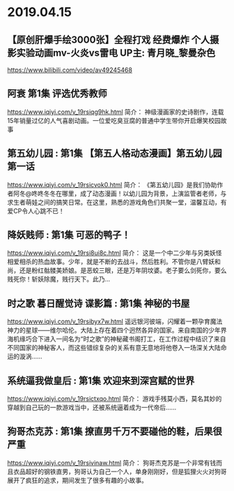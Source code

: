 # 2019.04.15




## 【原创肝爆手绘3000张】全程打戏 经费爆炸 个人摄影实验动画mv-火炎vs雷电 UP主: 青月晓_黎曼杂色 
https://www.bilibili.com/video/av49245468


##  阿衰 第1集 评选优秀教师
https://www.iqiyi.com/v_19rsiqg9hk.html
简介： 神级漫画家的史诗剧作，连载15年销量过亿的人气喜剧动画。一位爱吃臭豆腐的普通中学生带你开启爆笑校园故事 

## 第五幼儿园 : 第1集 【第五人格动态漫画】第五幼儿园 第一话
https://www.iqiyi.com/v_19rsicvok0.html
简介： 《第五幼儿园》是我们协助作者阿冬@咚咚冬冬在哪里，成了动态漫画！以幼儿园为背景，上演监管者老师，与求生者萌娃之间的搞笑日常。在这里，熟悉的游戏角色们共聚一堂，温馨互动，有爱CP令人心跳不已！ 

## 降妖贱师 : 第1集 可恶的鸭子！
https://www.iqiyi.com/v_19rsi8ui8c.html
简介： 这是一个中二少年与另类妖怪相爱相杀的热血故事。少年，就是不断的去战斗，然后胜利。不管你是八臂妖和尚，还是粉红骷髅美娇娘。是恶蛟三眼，还是万年阴坟婆。老子要么剑死你，要么贱死你！斩妖除魔，贱行天下。此乃...

## 时之歌 暮日醒觉诗 谍影篇 : 第1集 神秘的书屋
https://www.iqiyi.com/v_19rsibyx7w.html
遥远银河彼端，闪耀着一颗孕育魔法神力的星球——维尔哈伦。大陆上存在着四个迥然各异的国家。来自南国的少年界海机缘巧合下进入一间名为“时之歌”的神秘藏书阁打工，在工作过程中结识了来自不同国家的神秘客人，而这些错综复杂的关系有意无意地将他卷入一场深关大陆命运的漩涡……

## 系统逼我做皇后 : 第1集 欢迎来到深宫赋的世界
https://www.iqiyi.com/v_19rsictxqo.html
简介： 游戏手残莫小西，莫名其妙的穿越到自己玩的一款游戏当中，还被系统逼着成为一代帝后…… 

##  狗哥杰克苏 : 第1集 撩直男千万不要碰他的鞋，后果很严重 
https://www.iqiyi.com/v_19rsivinaw.html
简介： 狗哥杰克苏是一个非常有钱而且衣品超好的钢铁直男，狗哥认为自己一个人，单身刚刚好，但是狐狸火火对狗哥展开了疯狂的追求，期间发生了很多有趣的小故事。 